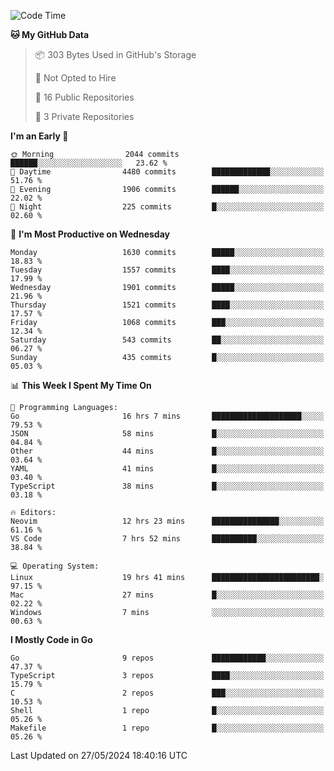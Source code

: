 <!--START_SECTION:waka-->
![Code Time](http://img.shields.io/badge/Code%20Time-648%20hrs%2031%20mins-blue)

**🐱 My GitHub Data** 

> 📦 303 Bytes Used in GitHub's Storage 
 > 
> 🚫 Not Opted to Hire
 > 
> 📜 16 Public Repositories 
 > 
> 🔑 3 Private Repositories 
 > 
**I'm an Early 🐤** 

```text
🌞 Morning                2044 commits        ██████░░░░░░░░░░░░░░░░░░░   23.62 % 
🌆 Daytime                4480 commits        █████████████░░░░░░░░░░░░   51.76 % 
🌃 Evening                1906 commits        ██████░░░░░░░░░░░░░░░░░░░   22.02 % 
🌙 Night                  225 commits         █░░░░░░░░░░░░░░░░░░░░░░░░   02.60 % 
```
📅 **I'm Most Productive on Wednesday** 

```text
Monday                   1630 commits        █████░░░░░░░░░░░░░░░░░░░░   18.83 % 
Tuesday                  1557 commits        ████░░░░░░░░░░░░░░░░░░░░░   17.99 % 
Wednesday                1901 commits        █████░░░░░░░░░░░░░░░░░░░░   21.96 % 
Thursday                 1521 commits        ████░░░░░░░░░░░░░░░░░░░░░   17.57 % 
Friday                   1068 commits        ███░░░░░░░░░░░░░░░░░░░░░░   12.34 % 
Saturday                 543 commits         ██░░░░░░░░░░░░░░░░░░░░░░░   06.27 % 
Sunday                   435 commits         █░░░░░░░░░░░░░░░░░░░░░░░░   05.03 % 
```


📊 **This Week I Spent My Time On** 

```text
💬 Programming Languages: 
Go                       16 hrs 7 mins       ████████████████████░░░░░   79.53 % 
JSON                     58 mins             █░░░░░░░░░░░░░░░░░░░░░░░░   04.84 % 
Other                    44 mins             █░░░░░░░░░░░░░░░░░░░░░░░░   03.64 % 
YAML                     41 mins             █░░░░░░░░░░░░░░░░░░░░░░░░   03.40 % 
TypeScript               38 mins             █░░░░░░░░░░░░░░░░░░░░░░░░   03.18 % 

🔥 Editors: 
Neovim                   12 hrs 23 mins      ███████████████░░░░░░░░░░   61.16 % 
VS Code                  7 hrs 52 mins       ██████████░░░░░░░░░░░░░░░   38.84 % 

💻 Operating System: 
Linux                    19 hrs 41 mins      ████████████████████████░   97.15 % 
Mac                      27 mins             █░░░░░░░░░░░░░░░░░░░░░░░░   02.22 % 
Windows                  7 mins              ░░░░░░░░░░░░░░░░░░░░░░░░░   00.63 % 
```

**I Mostly Code in Go** 

```text
Go                       9 repos             ████████████░░░░░░░░░░░░░   47.37 % 
TypeScript               3 repos             ████░░░░░░░░░░░░░░░░░░░░░   15.79 % 
C                        2 repos             ███░░░░░░░░░░░░░░░░░░░░░░   10.53 % 
Shell                    1 repo              █░░░░░░░░░░░░░░░░░░░░░░░░   05.26 % 
Makefile                 1 repo              █░░░░░░░░░░░░░░░░░░░░░░░░   05.26 % 
```




 Last Updated on 27/05/2024 18:40:16 UTC
<!--END_SECTION:waka-->
